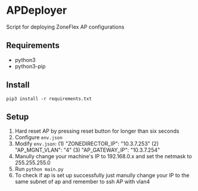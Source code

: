 # APDeployer
Script for deploying ZoneFlex AP configurations

Requirements
------------
+ python3
+ python3-pip

Install
-------
```
pip3 install -r requirements.txt
```

Setup
-----
1. Hard reset AP by pressing reset button for longer than six seconds
2. Configure `env.json`
3. Modify `env.json`: 
	(1) "ZONEDIRECTOR_IP": "10.3.7.253" 
	(2) "AP_MGNT_VLAN": "4"
	(3) "AP_GATEWAY_IP": "10.3.7.254"
4. Manully change your machine's IP to 192.168.0.x and set the netmask to 255.255.255.0
5. Run `python main.py`
6. To check if ap is set up successfully just manully change your IP to the same subnet of ap and remember to ssh AP with vlan4
